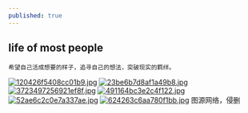 ```yaml
---
published: true
---
```

##  life of most people
	希望自己活成想要的样子，追寻自己的想法，突破现实的羁绊。

[![120426f5408cc01b9.jpg](https://www.privacypic.com/images/2019/07/07/120426f5408cc01b9.jpg)](https://www.privacypic.com/image/4boEP)
[![23be6b7d8af1a49b8.jpg](https://www.privacypic.com/images/2019/07/07/23be6b7d8af1a49b8.jpg)](https://www.privacypic.com/image/4bhsN)
[![3723497256921ef8f.jpg](https://www.privacypic.com/images/2019/07/07/3723497256921ef8f.jpg)](https://www.privacypic.com/image/4bsJQ)
[![491164bc3e2c4f122.jpg](https://www.privacypic.com/images/2019/07/07/491164bc3e2c4f122.jpg)](https://www.privacypic.com/image/4b32X)
[![52ae6c2c0e7a337ae.jpg](https://www.privacypic.com/images/2019/07/07/52ae6c2c0e7a337ae.jpg)](https://www.privacypic.com/image/4b4dY)
[![624263c6aa780f1bb.jpg](https://www.privacypic.com/images/2019/07/07/624263c6aa780f1bb.jpg)](https://www.privacypic.com/image/4bTGB)
 图源网络，侵删

